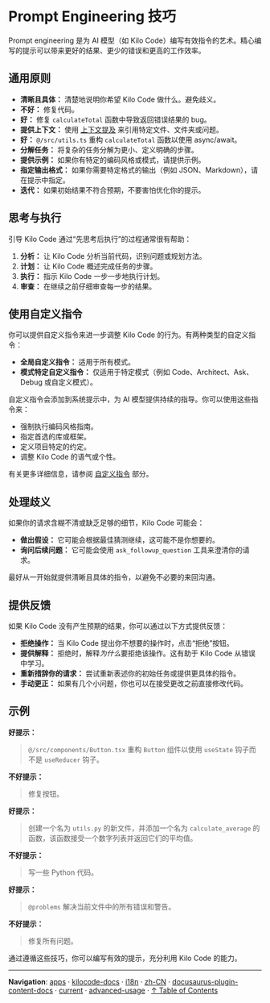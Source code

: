 # Prompt Engineering 技巧

Prompt engineering 是为 AI 模型（如 Kilo Code）编写有效指令的艺术。精心编写的提示可以带来更好的结果、更少的错误和更高的工作效率。

## 通用原则

- **清晰且具体：** 清楚地说明你希望 Kilo Code 做什么。避免歧义。
- **不好：** 修复代码。
- **好：** 修复 `calculateTotal` 函数中导致返回错误结果的 bug。
- **提供上下文：** 使用 [上下文提及](/basic-usage/context-mentions) 来引用特定文件、文件夹或问题。
- **好：** `@/src/utils.ts` 重构 `calculateTotal` 函数以使用 async/await。
- **分解任务：** 将复杂的任务分解为更小、定义明确的步骤。
- **提供示例：** 如果你有特定的编码风格或模式，请提供示例。
- **指定输出格式：** 如果你需要特定格式的输出（例如 JSON、Markdown），请在提示中指定。
- **迭代：** 如果初始结果不符合预期，不要害怕优化你的提示。

## 思考与执行

引导 Kilo Code 通过“先思考后执行”的过程通常很有帮助：

1.  **分析：** 让 Kilo Code 分析当前代码，识别问题或规划方法。
2.  **计划：** 让 Kilo Code 概述完成任务的步骤。
3.  **执行：** 指示 Kilo Code 一步一步地执行计划。
4.  **审查：** 在继续之前仔细审查每一步的结果。

## 使用自定义指令

你可以提供自定义指令来进一步调整 Kilo Code 的行为。有两种类型的自定义指令：

- **全局自定义指令：** 适用于所有模式。
- **模式特定自定义指令：** 仅适用于特定模式（例如 Code、Architect、Ask、Debug 或自定义模式）。

自定义指令会添加到系统提示中，为 AI 模型提供持续的指导。你可以使用这些指令来：

- 强制执行编码风格指南。
- 指定首选的库或框架。
- 定义项目特定的约定。
- 调整 Kilo Code 的语气或个性。

有关更多详细信息，请参阅 [自定义指令](/advanced-usage/custom-instructions) 部分。

## 处理歧义

如果你的请求含糊不清或缺乏足够的细节，Kilo Code 可能会：

- **做出假设：** 它可能会根据最佳猜测继续，这可能不是你想要的。
- **询问后续问题：** 它可能会使用 `ask_followup_question` 工具来澄清你的请求。

最好从一开始就提供清晰且具体的指令，以避免不必要的来回沟通。

## 提供反馈

如果 Kilo Code 没有产生预期的结果，你可以通过以下方式提供反馈：

- **拒绝操作：** 当 Kilo Code 提出你不想要的操作时，点击“拒绝”按钮。
- **提供解释：** 拒绝时，解释*为什么*要拒绝该操作。这有助于 Kilo Code 从错误中学习。
- **重新措辞你的请求：** 尝试重新表述你的初始任务或提供更具体的指令。
- **手动更正：** 如果有几个小问题，你也可以在接受更改之前直接修改代码。

## 示例

**好提示：**

> `@/src/components/Button.tsx` 重构 `Button` 组件以使用 `useState` 钩子而不是 `useReducer` 钩子。

**不好提示：**

> 修复按钮。

**好提示：**

> 创建一个名为 `utils.py` 的新文件，并添加一个名为 `calculate_average` 的函数，该函数接受一个数字列表并返回它们的平均值。

**不好提示：**

> 写一些 Python 代码。

**好提示：**

> `@problems` 解决当前文件中的所有错误和警告。

**不好提示：**

> 修复所有问题。

通过遵循这些技巧，你可以编写有效的提示，充分利用 Kilo Code 的能力。

---

**Navigation**: [apps](../../../../../../../apps/) · [kilocode-docs](../../../../../../apps/kilocode-docs/) · [i18n](../../../../../apps/kilocode-docs/i18n/) · [zh-CN](../../../../apps/kilocode-docs/i18n/zh-CN/) · [docusaurus-plugin-content-docs](../../../apps/kilocode-docs/i18n/zh-CN/docusaurus-plugin-content-docs/) · [current](../../apps/kilocode-docs/i18n/zh-CN/docusaurus-plugin-content-docs/current/) · [advanced-usage](../apps/kilocode-docs/i18n/zh-CN/docusaurus-plugin-content-docs/current/advanced-usage/) · [↑ Table of Contents](#prompt-engineering)
